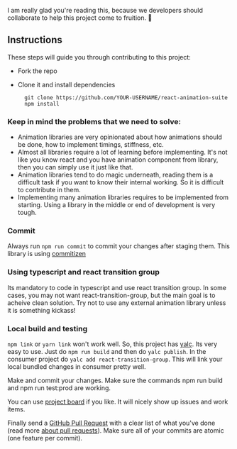 I am really glad you're reading this, because we developers should collaborate to help this project come to fruition. 👏

## Instructions

These steps will guide you through contributing to this project:

- Fork the repo
- Clone it and install dependencies

		git clone https://github.com/YOUR-USERNAME/react-animation-suite
		npm install

### Keep in mind the problems that we need to solve:
  - Animation libraries are very opinionated about how animations should be done, how to implement timings, stiffness, etc.
  - Almost all libraries require a lot of learning before implementing. It's not like you know react and you have animation component from library, then you can simply use it just like that.
  - Animation libraries tend to do magic underneath, reading them is a difficult task if you want to know their internal working. So it is difficult to contribute in them.
  - Implementing many animation libraries requires to be implemented from starting. Using a library in the middle or end of development is very tough.

### Commit
Always run `npm run commit` to commit your changes after staging them. This library is using [commitizen][df1]

### Using typescript and react transition group
Its mandatory to code in typescript and use react transition group. In some cases, you may not want react-transition-group, but the main goal is to acheive clean solution. Try not to use any external animation library unless it is something kickass!

### Local build and testing
`npm link` or `yarn link` won't work well. So, this project has [yalc][df2]. Its very easy to use. Just do `npm run build` and then do `yalc publish`. In the consumer project do `yalc add react-transition-group`. This will link your local bundled changes in consumer pretty well.

Make and commit your changes. Make sure the commands npm run build and npm run test:prod are working.

You can use [project board][df3] if you like. It will nicely show up issues and work items.

Finally send a [GitHub Pull Request](https://github.com/devin6391/react-animation-suite/compare?expand=1) with a clear list of what you've done (read more [about pull requests](https://help.github.com/articles/about-pull-requests/)). Make sure all of your commits are atomic (one feature per commit).

[df1]: <https://github.com/commitizen>
[df2]: <https://github.com/whitecolor/yalc>
[df3]: <https://github.com/devin6391/react-animation-suite/projects/1>
